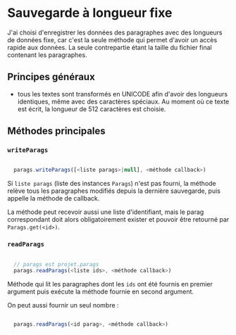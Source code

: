 # Sauvegarde à longueur fixe

J'ai choisi d'enregistrer les données des paragraphes avec des longueurs de données fixe, car c'est la seule méthode qui permet d'avoir un accès rapide aux données. La seule contrepartie étant la taille du fichier final contenant les paragraphes.

## Principes généraux

* tous les textes sont transformés en UNICODE afin d'avoir des longueurs identiques, même avec des caractères spéciaux. Au moment où ce texte est écrit, la longueur de 512 caractères est choisie.


## Méthodes principales

### `writeParags`

```js

  parags.writeParags([<liste parags>|null], <méthode callback>)

```

Si `liste parags` (liste des instances `Parags`) n'est pas fourni, la méthode relève tous les paragraphes modifiés depuis la dernière sauvegarde, puis appelle la méthode de callback.

La méthode peut recevoir aussi une liste d'identifiant, mais le parag correspondant doit alors obligatoirement exister et pouvoir être retourné par `Parags.get(<id>)`.


### `readParags`

```js

  // parags est projet.parags
  parags.readParags(<liste ids>, <méthode callback>)

```

Méthode qui lit les paragraphes dont les `ids` ont été fournis en premier argument puis exécute la méthode fournie en second argument.

On peut aussi fournir un seul nombre :

```js

  parags.readParags(<id parag>, <méthode callback>)


```
